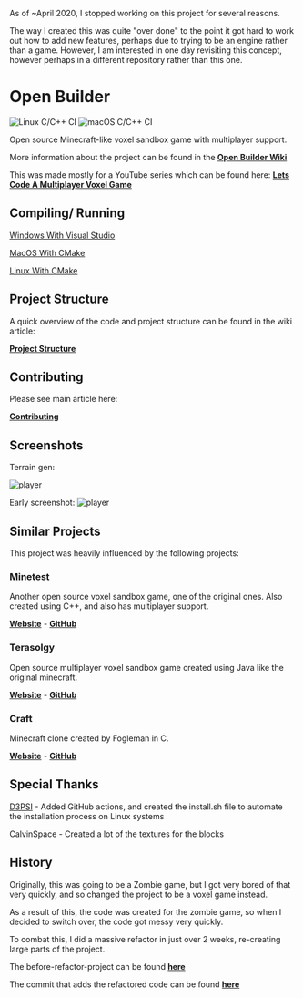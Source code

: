 
As of ~April 2020, I stopped working on this project for several reasons.

The way I created this was quite "over done" to the point it got hard to work out how to add new features, perhaps due to trying to be an engine rather than a game. However, I am interested in one day revisiting this concept, however perhaps in a different repository rather than this one.

# Open Builder

![Linux C/C++ CI](https://github.com/Hopson97/open-builder/workflows/Linux%20C/C++%20CI/badge.svg)
![macOS C/C++ CI](https://github.com/Hopson97/open-builder/workflows/macOS%20C/C++%20CI/badge.svg)

Open source Minecraft-like voxel sandbox game with multiplayer support.

More information about the project can be found in the **[Open Builder Wiki](https://github.com/Hopson97/open-builder/wiki)**

This was made mostly for a YouTube series which can be found here: **[Lets Code A Multiplayer Voxel Game](https://www.youtube.com/watch?v=4Rg1RriQZ9Q&list=PLMZ_9w2XRxiYb-ewSron6jd2fC1UHbDbJ&index=2)**

## Compiling/ Running

[Windows With Visual Studio](https://github.com/Hopson97/open-builder/blob/master/docs/building/Building_windows_vs.md)

[MacOS With CMake](https://github.com/Hopson97/open-builder/blob/master/docs/building/Building_macos_cmake.md)

[Linux With CMake](https://github.com/Hopson97/open-builder/blob/master/docs/building/Building_linux_cmake.md)

## Project Structure

A quick overview of the code and project structure can be found in the wiki article:

**[Project Structure](https://github.com/Hopson97/open-builder/wiki/Project-Structure)**

## Contributing

Please see main article here:

**[Contributing](https://github.com/Hopson97/open-builder/wiki/Contributing)**


## Screenshots

Terrain gen:

![player](https://i.imgur.com/FSz0iWu.png)

Early screenshot:
![player](https://i.imgur.com/RLqoqKw.png)

## Similar Projects

This project was heavily influenced by the following projects:

### Minetest

Another open source voxel sandbox game, one of the original ones. Also created using C++, and also has multiplayer support.

**[Website](http://www.minetest.net)** - **[GitHub](https://github.com/minetest/minetest)**

### Terasolgy

Open source multiplayer voxel sandbox game created using Java like the original minecraft.

**[Website](https://terasology.org)** - **[GitHub](https://github.com/MovingBlocks/Terasology)**

### Craft

Minecraft clone created by Fogleman in C.

**[Website](https://www.michaelfogleman.com/projects/craft/)** - **[GitHub](https://github.com/fogleman/Craft)**

## Special Thanks

[D3PSI](https://github.com/D3PSI) - Added GitHub actions, and created the install.sh file to automate the installation process on Linux systems

CalvinSpace - Created a lot of the textures for the blocks

## History

Originally, this was going to be a Zombie game, but I got very bored of that very quickly, and so changed the project to be a voxel game instead.

As a result of this, the code was created for the zombie game, so when I decided to switch over, the code got messy very quickly.

To combat this, I did a massive refactor in just over 2 weeks, re-creating large parts of the project.

The before-refactor-project can be found **[here](https://github.com/Hopson97/open-builder/tree/a452dfd0a5d8fc94059f7e1ab8ecca03dd06ba3a)**

The commit that adds the refactored code can be found **[here](https://github.com/Hopson97/open-builder/tree/9b6c7c83fb1331fa8740ad12d6df9390d5b31c0c)**

